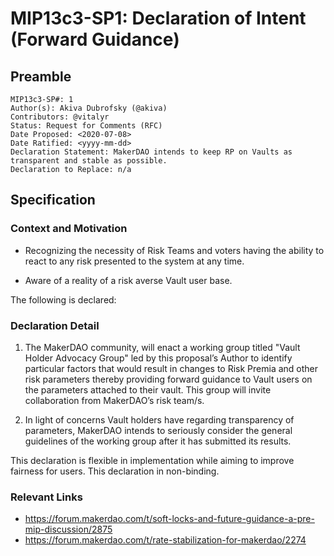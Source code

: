 # MIP13c3-SP1: Declaration of Intent (Forward Guidance)

## Preamble
```
MIP13c3-SP#: 1
Author(s): Akiva Dubrofsky (@akiva)
Contributors: @vitalyr
Status: Request for Comments (RFC) 
Date Proposed: <2020-07-08>
Date Ratified: <yyyy-mm-dd>
Declaration Statement: MakerDAO intends to keep RP on Vaults as transparent and stable as possible.
Declaration to Replace: n/a
```

## Specification

### Context and Motivation

- Recognizing the necessity of Risk Teams and voters having the ability to react to any risk presented to the system at any time.

- Aware of a reality of a risk averse Vault user base.

The following is declared:

### Declaration Detail

1. The MakerDAO community, will enact a working group titled "Vault Holder Advocacy Group" led by this proposal’s Author to identify particular factors that would result in changes to Risk Premia and other risk parameters thereby providing forward guidance to Vault users on the parameters attached to their vault. This group will invite collaboration from MakerDAO’s risk team/s.

2. In light of concerns Vault holders have regarding transparency of parameters, MakerDAO intends to seriously consider the general guidelines of the working group after it has submitted its results.

This declaration is flexible in implementation while aiming to improve fairness for users. This declaration in non-binding.

### Relevant Links
- https://forum.makerdao.com/t/soft-locks-and-future-guidance-a-pre-mip-discussion/2875
- https://forum.makerdao.com/t/rate-stabilization-for-makerdao/2274

